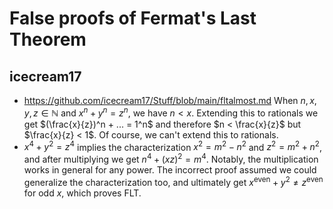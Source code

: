 # False proofs of Fermat's Last Theorem

## icecream17

+ https://github.com/icecream17/Stuff/blob/main/fltalmost.md
  When $n, x, y, z \in \mathbb{N}$ and $x^n + y^n = z^n$, we have $n < x$. Extending this to rationals we get $(\frac{x}{z})^n + ... = 1^n$
  and therefore $n < \frac{x}{z}$ but $\frac{x}{z} < 1$. Of course, we can't extend this to rationals.
+ $x^4 + y^2 = z^4$ implies the characterization $x^2 = m^2 - n^2$ and $z^2 = m^2 + n^2$, and after multiplying we get
  $n^4 + (xz)^2 = m^4$. Notably, the multiplication works in general for any power. The incorrect proof assumed we could
  generalize the characterization too, and ultimately get $x^\text{even} + y^2 \ne z^\text{even}$ for odd $x$, which proves FLT. 
